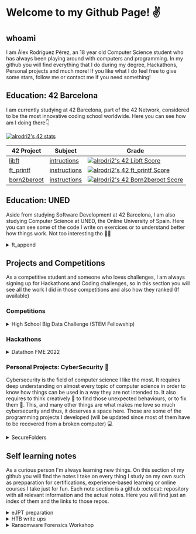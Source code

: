 # Welcome to my Github Page! ✌️

## whoami

I am Álex Rodríguez Pérez, an 18 year old Computer Science student who has always been playing around with computers and programming. In my github you will find everything that I do during my degree, Hackathons, Personal projects and much more! If you like what I do feel free to give some stars, follow me or contact me if you need something!

## Education: 42 Barcelona

I am currently studying at 42 Barcelona, part of the 42 Network, considered to be the most innovative coding school worldwide. Here you can see how am I doing there👇

[![alrodri2's 42 stats](https://badge42.vercel.app/api/v2/cla8188tr00060gjw9w82ppdu/stats?cursusId=21&coalitionId=206)](https://github.com/JaeSeoKim/badge42)

| 42 Project | Subject | Grade| 
|----------- | ------- |------|
| [libft](https://github.com/AlexadeZ17/libft)      | [intructions](https://github.com/AlexadeZ17/libft/blob/master/libft.pdf) |   [![alrodri2's 42 Libft Score](https://badge42.vercel.app/api/v2/cla8188tr00060gjw9w82ppdu/project/2788170)](https://github.com/JaeSeoKim/badge42)|
| [ft_printf](https://github.com/AlexadeZ17/ft_printf)  | [instructions](https://github.com/AlexadeZ17/ft_printf/blob/master/ft_printf.pdf) |   [![alrodri2's 42 ft_printf Score](https://badge42.vercel.app/api/v2/cla8188tr00060gjw9w82ppdu/project/2837193)](https://github.com/JaeSeoKim/badge42) |
| [born2beroot](https://github.com/AlexadeZ17/born2beroot) | [instructions](https://github.com/AlexadeZ17/born2beroot/blob/master/born2beroot.pdf) |[![alrodri2's 42 Born2beroot Score](https://badge42.vercel.app/api/v2/cla8188tr00060gjw9w82ppdu/project/2864507)](https://github.com/JaeSeoKim/badge42) |

## Education: UNED

Aside from studying Software Development at 42 Barcelona, I am also studying Computer Science at UNED, the Online University of Spain. Here you can see some of the code I write on exercices or to understand better how things work. Not too interesting tho 🤷‍♂️

<details>
  <summary>
    ft_append
  </summary>

👉 While I was in a Data Science Programming class, the teacher explained lists in python, and how we could append data at the end of them. I considered interesting to re-create this function on C in order to understand how it worked this function under the hood ⚙️. The following [gist](https://gist.github.com/AlexadeZ17/002652b040f3ba119a94182afca60caf) shows the code I wrote.
 
</details>
  

## Projects and Competitions

As a competitive student and someone who loves challenges, I am always signing up for Hackathons and Coding challenges, so in this section you will see all the work I did in those competitions and also how they ranked (If available)

### Competitions

<details>
  <summary>
    High School Big Data Challenge (STEM Fellowship)
  </summary>
  
👉 This competition focused on giving solutions aiming to solve SDG 7 (Afordable and Clean Energy). Along with my teammate, Andrei Dumitrache, we created a Genetic Algorithm from scratch that could find the optimal combination of 3 renewable energy resources 🌱 that could give the most energy without overpassing a given budget 💰.
  
  We submitted our code along with a paper explaining our solution, how and why we decided to do everything we decided to do. We were awarded with the **2nd Place Hunter Hub University of Calgary Entrepeneurship Award** and **3rd Place Let's Talk Science Analythics Award**
  
  You can find the repo with all the code and our submitted paper [here](https://github.com/AlexadeZ17/STEMFellowship_Alex_Andrei) and the official competition's [webpage](https://stemfellowship.org/2021-22-hsbdc/) 
  
  <div id="header" align="center">
  <img src="https://upload.wikimedia.org/wikipedia/commons/d/d7/Sustainable_Development_Goal_7.png" width="100"/>
</div>
</details>


### Hackathons

 <details>
  <summary>
    Datathon FME 2022
  </summary>
  
  👉 This hackathon, organized by the faculty of math and statistics of UPC (FME) and the Asociation of Data science (AED) aimed to give Data Science solutions to real challenges given by real businesses such as Accenture or Qualcomm.
  
  Our team 👨‍💻 , composed by freshman students from the Data Science Major and Computer Science Major worked hard to give a feasable solution to the challenges 🔨 propposed by the sponsors.
  
  You can find our work on this [repository](https://github.com/AlexadeZ17/datathon2022-alex-gerard-laia-joan) :octocat:
</details>

### Personal Projects: CyberSecurity 👮

Cybersecurity is the field of computer science I like the most. It requires deep understanding on almost every topic of computer science in order to know how things can be used in a way they are not intended to. It also requires to think creatively 🎨 to find those unexpected behaviours, or to fix them 🔧. This, and many other things are what makes me love so much cybersecurity and thus, it deserves a space here. Those are some of the programming projects I developed (will be updated since most of them have to be recovered from a broken computer) 💻

<details>
  <summary>
    SecureFolders
  </summary>
  
  When I first started to investigate about cybersecurity and learning things, I felt eagger to develope something that could help making computers a bit more secure. At that time I still had few knowledge about the field, but anyways, I created this program called _Secure Folders_ which aimed to make folders only accesible with a password. This is not quite the case since anyone could bring the folder back to normal again without authenticating, but still, I feel proud of what I was able to do 💪. This [repo](https://github.com/AlexadeZ17/SecureFolders) contains all the code I wrote, both graphical and non graphical versions.
</details>
  

## Self learning notes

As a curious person I'm always learning new things. On this section of my github you will find the notes I take on every thing I study on my own such as prepparation for certifications, experience-based learning or online courses I take just for fun. Each note section is a github :octocat: repository with all relevant information and the actual notes. Here you will find just an index of them and the links to those repos.

<details>
  <summary>
    eJPT preparation
   </summary>
  
   👉 On this [notes](https://github.com/AlexadeZ17/eJPT) you will find all my notes of what I study towards pepearing myself for the eJPT certification 👨‍🎓. It will be my very first relevant CyberSecurity certification. I mean to make it for my own understanding and not as a "course" for others, although it might be helpful for some people to prepeare aswell.
</details>

<details>
  <summary>
    HTB write ups
   </summary>
   
   In this section I'll be posting write ups and notes of the Hack The Box machines I solve to train myself on cybersecurity. Notice that all the machines that I will be posting write ups on are retired machines and thus, I am allowed to publish them. You will also find here all the code I wrote to solve the machine or to automate the process.
   
   The [repo](https://github.com/AlexadeZ17/HTB-writeups) :octocat: has all the folders with each machine on a separate folder.
   
</details>

<details>
  <summary>
    Ransomware Forensics Workshop
   </summary>
   
   This was a workshop organized by 42 Barcelona and Central IP, a cybersecurity consulting company. In this talk we were able to analyze several real-case ransomware atacks and the way they gained acces to the computers and executed that ransomware. We also took a look at the criminal organzations that was behind them and how they were structured based on the Bitcoin payment trail.
   
   It was a really interesting workshop to know how ransomware worked and how it was introduced into companyes, as well as looking into the criminal structure.
</details>
